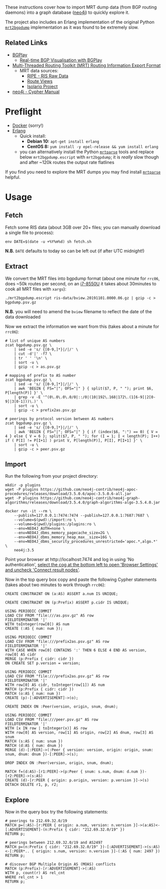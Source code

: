 These instructions cover how to import MRT dump data (from BGP routing daemons) into a graph database ([neo4j](https://neo4j.com/)) to quickly explore it.

The project also includes an Erlang implementation of the original Python [`mrt2bgpdump`](https://github.com/t2mune/mrtparse) implementation as it was found to be extremely slow.

## Related Links

 * [BGPlay](https://stat.ripe.net/bgplay)
     * [Real-time BGP Visualisation with BGPlay](https://labs.ripe.net/Members/massimo_candela/real-time-bgp-visualisation-with-bgplay)
 * [Multi-Threaded Routing Toolkit (MRT) Routing Information Export Format](https://tools.ietf.org/html/rfc6396)
     * MRT data sources:
         * [RIPE - RIS Raw Data](https://www.ripe.net/analyse/internet-measurements/routing-information-service-ris/ris-raw-data)
         * [Route Views](http://www.routeviews.org)
         * [Isolario Project](https://www.isolario.it)
 * [neo4j - Cypher Manual](https://neo4j.com/docs/cypher-manual/current/)

# Preflight

 * [Docker](https://docs.docker.com/install/) (sorry!)
 * [Erlang](https://www.erlang.org/downloads)
    * Quick install:
      * **Debian 10:** `apt-get install erlang`
      * **CentOS 8:** `yum install -y epel-release && yum install erlang`
    * you can alternatively install the Python [`mrtparse`](https://github.com/t2mune/mrtparse) tools and replace below `mrt2bgpdump.escript` with `mrt2bgpdump`; it is *really* slow though and after ~120k routes the output rate flatlines

If you find you need to explore the MRT dumps you may find install [`mrtparse`](https://github.com/t2mune/mrtparse) helpful.

# Usage

## Fetch

Fetch some RIS data (about 3GB over 20+ files; you can manually download a single file to process):

    env DATE=$(date -u +%Y%m%d) sh fetch.sh

**N.B.** `DATE` defaults to today so can be left out (if after UTC midnight!) 

## Extract

We convert the MRT files into bgpdump format (about one minute for `rrc06`, does ~50k routes per second, on an [i7-8550U](https://ark.intel.com/content/www/us/en/ark/products/122589/intel-core-i7-8550u-processor-8m-cache-up-to-4-00-ghz.html) it takes about 30minutes to cook all MRT files with `xargs`):

    ./mrt2bgpdump.escript ris-data/bview.20191101.0000.06.gz | gzip -c > bgpdump.psv.gz

**N.B.** you will need to amend the `bview` filename to reflect the date of the data downloaded

Now we extract the information we want from this (takes about a minute for `rrc06`):

    # list of unique AS numbers
    zcat bgpdump.psv.gz \
        | sed -e 's/ {[0-9,]*}|/|/' \
        | cut -d'|' -f7 \
        | tr ' ' '\n' \
        | sort -u \
        | gzip -c > as.psv.gz

    # mapping of prefix to AS number
    zcat bgpdump.psv.gz \
        | sed -e 's/ {[0-9,]*}|/|/' \
        | awk 'BEGIN { FS="|"; OFS="|" } { split($7, P, " "); print $6, P[length(P)] }' \
        | grep -v -E '^(0\.0\.0\.0/0|::/0|(10|192\.168|172\.(1[6-9]|2[0-9]|3[0-1]))\.)' \
        | sort -u \
        | gzip -c > prefix2as.psv.gz

    # peerings by protocol version between AS numbers
    zcat bgpdump.psv.gz \
        | sed -e 's/ {[0-9,]*}|/|/' \
        | awk 'BEGIN { FS="|"; OFS="|" } { if (index($6, ":") == 0) { V = 4 } else { V = 6 }; split($7, P, " "); for (I = 1; I < length(P); I++) if ( P[I] != P[I+1] ) print V, P[length(P)], P[I], P[I+1] }' \
        | sort -u \
        | gzip -c > peer.psv.gz

## Import

Run the following from your project directory:

    mkdir -p plugins
    wget -P plugins https://github.com/neo4j-contrib/neo4j-apoc-procedures/releases/download/3.5.0.6/apoc-3.5.0.6-all.jar
    wget -P plugins https://github.com/neo4j-contrib/neo4j-graph-algorithms/releases/download/3.5.4.0/graph-algorithms-algo-3.5.4.0.jar

    docker run -it --rm \
        --publish=127.0.0.1:7474:7474 --publish=127.0.0.1:7687:7687 \
        --volume=$(pwd):/import:ro \
        --volume=$(pwd)/plugins:/plugins:ro \
        --env=NEO4J_AUTH=none \
        --env=NEO4J_dbms_memory_pagecache_size=2G \
        --env=NEO4J_dbms_memory_heap_max__size=16G \
        --env=NEO4J_dbms_security_procedures_unrestricted='apoc.*,algo.*' \
        neo4j:3.5

Point your browser at http://localhost:7474 and log in using 'No authentication', [select the cog at the bottom left to open 'Browser Settings' and uncheck 'Connect result nodes'](https://stackoverflow.com/questions/50065869/neo4j-show-only-specific-relations-in-the-browser-graph-view).

Now in the top query box copy and paste the following Cypher statements (takes about two minutes to work through `rrc06`):

    CREATE CONSTRAINT ON (a:AS) ASSERT a.num IS UNIQUE;

    CREATE CONSTRAINT ON (p:Prefix) ASSERT p.cidr IS UNIQUE;

    USING PERIODIC COMMIT
    LOAD CSV FROM "file:///as.psv.gz" AS row
    FIELDTERMINATOR '|'
    WITH toInteger(row[0]) AS num
    CREATE (:AS { num: num });

    USING PERIODIC COMMIT
    LOAD CSV FROM "file:///prefix2as.psv.gz" AS row
    FIELDTERMINATOR '|'
    WITH CASE WHEN row[0] CONTAINS ':' THEN 6 ELSE 4 END AS version, row[0] AS cidr
    MERGE (p:Prefix { cidr: cidr })
    ON CREATE SET p.version = version;

    USING PERIODIC COMMIT
    LOAD CSV FROM "file:///prefix2as.psv.gz" AS row
    FIELDTERMINATOR '|'
    WITH row[0] AS cidr, toInteger(row[1]) AS num
    MATCH (p:Prefix { cidr: cidr })
    MATCH (o:AS { num: num })
    CREATE (p)-[:ADVERTISEMENT]->(o);

    CREATE INDEX ON :Peer(version, origin, snum, dnum);

    USING PERIODIC COMMIT
    LOAD CSV FROM "file:///peer.psv.gz" AS row
    FIELDTERMINATOR '|'
    WITH [x IN row | toInteger(x)] AS row
    WITH row[0] AS version, row[1] AS origin, row[2] AS dnum, row[3] AS snum
    MATCH (s:AS { num: snum })
    MATCH (d:AS { num: dnum })
    MERGE (d)-[:PEER]->(:Peer { version: version, origin: origin, snum: snum, dnum: dnum })-[:PEER]->(s);

    DROP INDEX ON :Peer(version, origin, snum, dnum);

    MATCH f=(d:AS)-[r1:PEER]->(p:Peer { snum: s.num, dnum: d.num })-[r2:PEER]->(s:AS)
    CREATE (d)-[r:PEER { origin: p.origin, version: p.version }]->(s)
    DETACH DELETE r1, p, r2;

## Explore

Now in the query box try the following statements:

    # peerings to 212.69.32.0/19
    MATCH p=(:AS)-[r:PEER { origin: a.num, version: n.version }]->(a:AS)<-[:ADVERTISEMENT]-(n:Prefix { cidr: "212.69.32.0/19" })
    RETURN p;

    # peerings between 212.69.32.0/19 and AS2497
    MATCH p=(n:Prefix { cidr: "212.69.32.0/19" })-[:ADVERTISEMENT]->(s:AS)<-[:PEER*.. { origin: s.num, version: n.version }]-(:AS { num: 2497 })
    RETURN p;

    # discover BGP Multiple Origin AS (MOAS) conflicts
    MATCH (p:Prefix)-[r:ADVERTISEMENT]->(:AS)
    WITH p, count(r) AS rel_cnt
    WHERE rel_cnt > 1
    RETURN p;
